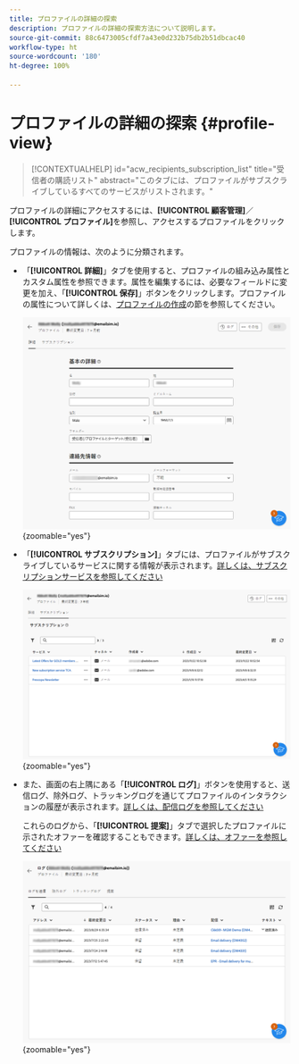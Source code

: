 ```yaml
---
title: プロファイルの詳細の探索
description: プロファイルの詳細の探索方法について説明します。
source-git-commit: 88c6473005cfdf7a43e0d232b75db2b51dbcac40
workflow-type: ht
source-wordcount: '180'
ht-degree: 100%

---
```


# プロファイルの詳細の探索 {#profile-view}

>[!CONTEXTUALHELP]
>id="acw_recipients_subscription_list"
>title="受信者の購読リスト"
>abstract="このタブには、プロファイルがサブスクライブしているすべてのサービスがリストされます。"

プロファイルの詳細にアクセスするには、**[!UICONTROL 顧客管理]**／**[!UICONTROL プロファイル]**&#x200B;を参照し、アクセスするプロファイルをクリックします。

プロファイルの情報は、次のように分類されます。

* 「**[!UICONTROL 詳細]**」タブを使用すると、プロファイルの組み込み属性とカスタム属性を参照できます。属性を編集するには、必要なフィールドに変更を加え、「**[!UICONTROL 保存]**」ボタンをクリックします。プロファイルの属性について詳しくは、[プロファイルの作成](create-profile.md)の節を参照してください。

  ![](assets/profile-details.png){zoomable=&quot;yes&quot;}

* 「**[!UICONTROL サブスクリプション]**」タブには、プロファイルがサブスクライブしているサービスに関する情報が表示されます。[詳しくは、サブスクリプションサービスを参照してください](manage-services.md)

  ![](assets/profile-subscriptions.png){zoomable=&quot;yes&quot;}

* また、画面の右上隅にある「**[!UICONTROL ログ]**」ボタンを使用すると、送信ログ、除外ログ、トラッキングログを通じてプロファイルのインタラクションの履歴が表示されます。[詳しくは、配信ログを参照してください](../monitor/delivery-logs.md)

  これらのログから、「**[!UICONTROL 提案]**」タブで選択したプロファイルに示されたオファーを確認することもできます。[詳しくは、オファーを参照してください](../msg/offers.md)

  ![](assets/profile-logs.png){zoomable=&quot;yes&quot;}
